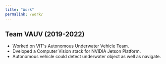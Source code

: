 ```yaml
---
title: "Work"
permalink: /work/
---
```


## Team VAUV (2019-2022)

- Worked on VIT's Autonomous Underwater Vehicle Team.
- Dveloped a Computer Vision stack for NVIDIA Jetson Platform.
- Autonomous vehicle could detect underwater object as well as navigate.
